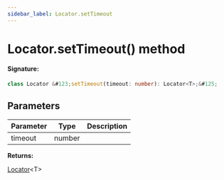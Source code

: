 ```yaml
---
sidebar_label: Locator.setTimeout
---
```


# Locator.setTimeout() method

#### Signature:

```typescript
class Locator &#123;setTimeout(timeout: number): Locator<T>;&#125;
```

## Parameters

| Parameter | Type   | Description |
| --------- | ------ | ----------- |
| timeout   | number |             |

**Returns:**

[Locator](./puppeteer.locator.md)&lt;T&gt;
